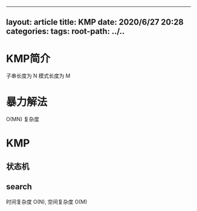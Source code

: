 ---
layout: article
title: KMP
date: 2020/6/27 20:28
categories:
tags:
root-path: ../..
----------------

# KMP简介

子串长度为 N
模式长度为 M

# 暴力解法

O(MN) 复杂度

# KMP
## 状态机

## search
时间复杂度 O(N), 空间复杂度 O(M)


